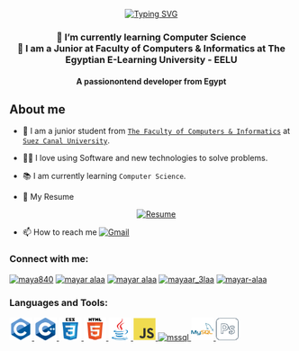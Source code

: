 
<p align="center">
    <a href="https://git.io/typing-svg"><img src="https://readme-typing-svg.demolab.com?font=Fira+Code&duration=3000&pause=500&color=47F757&center=true&vCenter=true&random=false&width=435&lines=What's+up+%F0%9F%91%8B;I'am+Mayar+Alaa;And+a+Competitive+programmer+" alt="Typing SVG" /></a>
</p>

<h3 align="center">🌱 I’m currently learning Computer Science <br>
🌱 I am a Junior at Faculty of Computers & Informatics at The Egyptian E-Learning University - EELU</h3>
<h4 align="center">A passionontend developer from Egypt</h4>

## About me
<!-- - 🏫 I am a junior student from [The Faculty of Computers & Informatics](https://www.eelu.edu.eg/academic-affairs/faculties/faculty-computers-and-information-technology) at [The Egyptian E-Learning University - EELU](https://www.eelu.edu.eg/) -->
- 🏫 I am a junior student from <a href="https://suez.edu.eg/ar/%d9%83%d9%84%d9%8a%d8%a9-%d8%a7%d9%84%d8%ad%d8%a7%d8%b3%d8%a8%d8%a7%d8%aa-%d9%88%d8%a7%d9%84%d9%85%d8%b9%d9%84%d9%88%d9%85%d8%a7%d8%aa">`The Faculty of Computers & Informatics`</a> at <a class ="mylink" href="https://suez.edu.eg/ar/">`Suez Canal University`</a>.

- ✍🏻 I love using Software and new technologies to solve problems.
- 📚 I am currently learning `Computer Science`.
- 📄 My Resume
<p align="center">
    &emsp;
    <a href="/mayar-alaa-adin-mohran-FlowCV-Resume-20240521 (3).pdf">
        <img src="https://img.shields.io/badge/Resume-000000?style=for-the-badge" alt="Resume" />
    </a>
</p>

- 📫 How to reach me <a href="mailto:mayaralaa840@gmail.com">
        <img src="https://img.shields.io/badge/Gmail-D14836?style=for-the-badge&logo=gmail&logoColor=white" alt="Gmail" />
    </a>

<h3 align="left">Connect with me:</h3>
<p align="left">
<a href="https://x.com/mayar840" target="blank"><img align="center" src="https://raw.githubusercontent.com/rahuldkjain/github-profile-readme-generator/master/src/images/icons/Social/twitter.svg" alt="maya840" height="30" width="40" /></a>
<a href="https://www.linkedin.com/in/mayar-alaa-0955a1252/" target="blank"><img align="center" src="https://raw.githubusercontent.com/rahuldkjain/github-profile-readme-generator/master/src/images/icons/Social/linked-in-alt.svg" alt="mayar alaa" height="30" width="40" /></a>
<a href="https://github.com/MayarAlaa0" target="blank"><img align="center" src="https://raw.githubusercontent.com/rahuldkjain/github-profile-readme-generator/master/src/images/icons/Social/facebook.svg" alt="mayar alaa" height="30" width="40" /></a>
<a href="https://www.instagram.com/mayaar_3laa/" target="blank"><img align="center" src="https://raw.githubusercontent.com/rahuldkjain/github-profile-readme-generator/master/src/images/icons/Social/instagram.svg" alt="mayaar_3laa" height="30" width="40" /></a>
<a href="https://codeforces.com/profile/mayar-alaa" target="blank"><img align="center" src="https://raw.githubusercontent.com/rahuldkjain/github-profile-readme-generator/master/src/images/icons/Social/codeforces.svg" alt="mayar-alaa" height="30" width="40" /></a>
</p>

<h3 align="left">Languages and Tools:</h3>
<p align="left"> <a href="https://www.cprogramming.com/" target="_blank" rel="noreferrer"> <img src="https://raw.githubusercontent.com/devicons/devicon/master/icons/c/c-original.svg" alt="c" width="40" height="40"/> </a> <a href="https://www.w3schools.com/cpp/" target="_blank" rel="noreferrer"> <img src="https://raw.githubusercontent.com/devicons/devicon/master/icons/cplusplus/cplusplus-original.svg" alt="cplusplus" width="40" height="40"/> </a> <a href="https://www.w3schools.com/css/" target="_blank" rel="noreferrer"> <img src="https://raw.githubusercontent.com/devicons/devicon/master/icons/css3/css3-original-wordmark.svg" alt="css3" width="40" height="40"/> </a> <a href="https://www.w3.org/html/" target="_blank" rel="noreferrer"> <img src="https://raw.githubusercontent.com/devicons/devicon/master/icons/html5/html5-original-wordmark.svg" alt="html5" width="40" height="40"/> </a> <a href="https://www.java.com" target="_blank" rel="noreferrer"> <img src="https://raw.githubusercontent.com/devicons/devicon/master/icons/java/java-original.svg" alt="java" width="40" height="40"/> </a> <a href="https://developer.mozilla.org/en-US/docs/Web/JavaScript" target="_blank" rel="noreferrer"> <img src="https://raw.githubusercontent.com/devicons/devicon/master/icons/javascript/javascript-original.svg" alt="javascript" width="40" height="40"/> </a> <a href="https://www.microsoft.com/en-us/sql-server" target="_blank" rel="noreferrer"> <img src="https://www.svgrepo.com/show/303229/microsoft-sql-server-logo.svg" alt="mssql" width="40" height="40"/> </a> <a href="https://www.mysql.com/" target="_blank" rel="noreferrer"> <img src="https://raw.githubusercontent.com/devicons/devicon/master/icons/mysql/mysql-original-wordmark.svg" alt="mysql" width="40" height="40"/> </a> <a href="https://www.photoshop.com/en" target="_blank" rel="noreferrer"> <img src="https://raw.githubusercontent.com/devicons/devicon/master/icons/photoshop/photoshop-line.svg" alt="photoshop" width="40" height="40"/> </a> </p>
